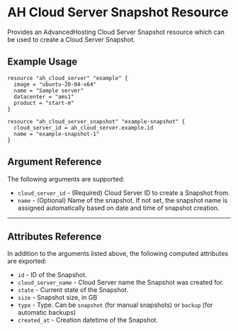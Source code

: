 # AH Cloud Server Snapshot Resource

Provides an AdvancedHosting Cloud Server Snapshot resource which can be used to create a Cloud Server Snapshot.

## Example Usage

```hcl
resource "ah_cloud_server" "example" {
  image = "ubuntu-20-04-x64"
  name = "Sample server"
  datacenter = "ams1"
  product = "start-m"
}

resource "ah_cloud_server_snapshot" "example-snapshot" {
  cloud_server_id = ah_cloud_server.example.id
  name = "example-snapshot-1"
}
```

## Argument Reference

The following arguments are supported:

* `cloud_server_id` - (Required) Cloud Server ID to create a Snapshot from.
* `name` - (Optional) Name of the snapshot. If not set, the snapshot name is assigned automatically based on date and time of snapshot creation.

---

## Attributes Reference

In addition to the arguments listed above, the following computed attributes are exported:

* `id` - ID of the Snapshot.
* `cloud_server_name` - Cloud Server name the Snapshot was created for.
* `state` - Current state of the Snapshot.
* `size` - Snapshot size, in GB
* `type` - Type. Can be `snapshot` (for manual snapshots) or `backup` (for automatic backups)
* `created_at` - Creation datetime of the Snapshot.
